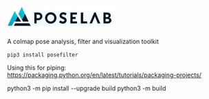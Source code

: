 <img src="docs/poselab_logo.jpg" alt="PoseLab Logo" width="250"/>

A colmap pose analysis, filter and visualization toolkit

```
pip3 install posefilter
```

Using this for piping: 
https://packaging.python.org/en/latest/tutorials/packaging-projects/

python3 -m pip install --upgrade build
python3 -m build